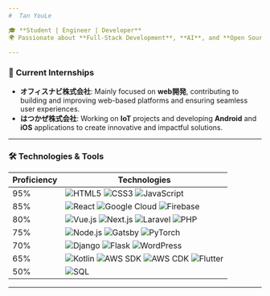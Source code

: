 ```yaml
---
#  Tan YouLe 

🎓 **Student | Engineer | Developer**   
🌍 Passionate about **Full-Stack Development**, **AI**, and **Open Source Contributions**  

---
```


### 🌟 **Current Internships**

- **オフィスナビ株式会社**: Mainly focused on **web開発**, contributing to building and improving web-based platforms and ensuring seamless user experiences.  
- **はつかぜ株式会社**: Working on **IoT** projects and developing **Android** and **iOS** applications to create innovative and impactful solutions.  

---

### 🛠️ Technologies & Tools

| **Proficiency** | **Technologies**                                                                                         |
|------------------|---------------------------------------------------------------------------------------------------------|
| 95%             | ![HTML5](https://img.shields.io/badge/-HTML5-E34F26?logo=html5&logoColor=white&style=flat) ![CSS3](https://img.shields.io/badge/-CSS3-1572B6?logo=css3&logoColor=white&style=flat) ![JavaScript](https://img.shields.io/badge/-JavaScript-F7DF1E?logo=javascript&logoColor=black&style=flat) |
| 85%             | ![React](https://img.shields.io/badge/-React-61DAFB?logo=react&logoColor=black&style=flat) ![Google Cloud](https://img.shields.io/badge/-Google%20Cloud-4285F4?logo=google-cloud&logoColor=white&style=flat) ![Firebase](https://img.shields.io/badge/-Firebase-FFCA28?logo=firebase&logoColor=black&style=flat) |
| 80%             | ![Vue.js](https://img.shields.io/badge/-Vue.js-4FC08D?logo=vue.js&logoColor=white&style=flat) ![Next.js](https://img.shields.io/badge/-Next.js-000000?logo=next.js&logoColor=white&style=flat) ![Laravel](https://img.shields.io/badge/-Laravel-FF2D20?logo=laravel&logoColor=white&style=flat) ![PHP](https://img.shields.io/badge/-PHP-777BB4?logo=php&logoColor=white&style=flat) |
| 75%             | ![Node.js](https://img.shields.io/badge/-Node.js-339933?logo=node.js&logoColor=white&style=flat) ![Gatsby](https://img.shields.io/badge/-Gatsby-663399?logo=gatsby&logoColor=white&style=flat) ![PyTorch](https://img.shields.io/badge/-PyTorch-EE4C2C?logo=pytorch&logoColor=white&style=flat) |
| 70%             | ![Django](https://img.shields.io/badge/-Django-092E20?logo=django&logoColor=white&style=flat) ![Flask](https://img.shields.io/badge/-Flask-000000?logo=flask&logoColor=white&style=flat) ![WordPress](https://img.shields.io/badge/-WordPress-21759B?logo=wordpress&logoColor=white&style=flat) |
| 65%             | ![Kotlin](https://img.shields.io/badge/-Kotlin-0095D5?logo=kotlin&logoColor=white&style=flat) ![AWS SDK](https://img.shields.io/badge/-AWS%20SDK-FF9900?logo=amazonaws&logoColor=white&style=flat) ![AWS CDK](https://img.shields.io/badge/-AWS%20CDK-FF9900?logo=amazonaws&logoColor=white&style=flat) ![Flutter](https://img.shields.io/badge/-Flutter-02569B?logo=flutter&logoColor=white&style=flat) |
| 50%             | ![SQL](https://img.shields.io/badge/-SQL-4479A1?logo=databricks&logoColor=white&style=flat) |

---

